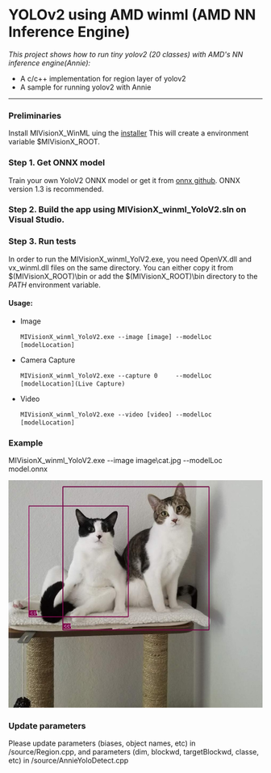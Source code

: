 # YOLOv2 using AMD winml (AMD NN Inference Engine)

*This project shows how to run tiny yolov2 (20 classes) with AMD's NN inference engine(Annie):*
+ A c/c++ implementation for region layer of yolov2
+ A sample for running yolov2 with Annie

---

### Preliminaries
Install MIVisionX_WinML uing the [installer](https://github.com/GPUOpen-ProfessionalCompute-Libraries/MIVisionX#build--install-mivisionx)
This will create a environment variable $MIVisionX_ROOT. 


### Step 1. Get ONNX model
Train your own YoloV2 ONNX model or get it from [onnx github](https://github.com/onnx/models/tree/master/tiny_yolov2).
ONNX version 1.3 is recommended.

### Step 2. Build the app using MIVisionX_winml_YoloV2.sln on Visual Studio.

### Step 3. Run tests
In order to run the MIVisionX_winml_YolV2.exe, you need OpenVX.dll and vx_winml.dll files on the same directory. You can either copy it from $(MIVisionX_ROOT)\bin or add the $(MIVisionX_ROOT)\bin directory to the $PATH$ environment variable.

#### Usage:
* Image

      MIVisionX_winml_YoloV2.exe --image [image] --modelLoc [modelLocation]
* Camera Capture

      MIVisionX_winml_YoloV2.exe --capture 0     --modelLoc [modelLocation](Live Capture)
* Video

      MIVisionX_winml_YoloV2.exe --video [video] --modelLoc [modelLocation]

### Example

MIVisionX_winml_YoloV2.exe --image image\cat.jpg --modelLoc model.onnx


<p align="center">
  <img src="./image/cat-yolo.jpg">
</p>

### Update parameters

Please update parameters (biases, object names, etc) in /source/Region.cpp, and parameters (dim, blockwd, targetBlockwd, classe, etc) in /source/AnnieYoloDetect.cpp

